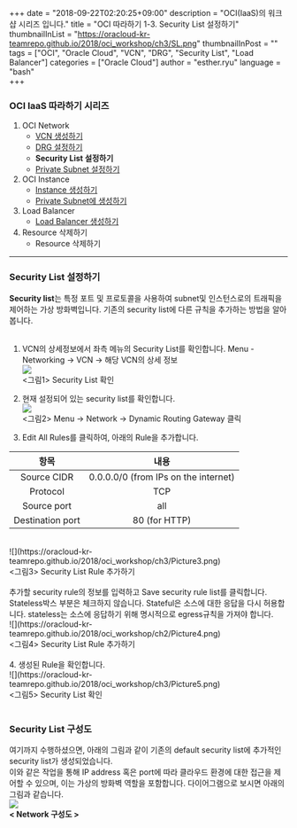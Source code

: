 
+++
date = "2018-09-22T02:20:25+09:00"
description = "OCI(IaaS)의 워크샵 시리즈 입니다."
title = "OCI 따라하기 1-3. Security List 설정하기"
thumbnailInList = "https://oracloud-kr-teamrepo.github.io/2018/oci_workshop/ch3/SL.png"
thumbnailInPost = ""
tags = ["OCI", "Oracle Cloud", "VCN", "DRG", "Security List", "Load Balancer"]
categories = ["Oracle Cloud"]
author = "esther.ryu"
language = "bash"  
+++


### OCI IaaS 따라하기 시리즈
1. OCI Network<br>
	- [VCN 생성하기](../oci_workshop_1)
	- [DRG 설정하기](../oci_workshop_2)
	- **Security List 설정하기**
	- [Private Subnet 설정하기](../oci_workshop_4)
2. OCI Instance
	- [Instance 생성하기](../oci_workshop_5)
	- [Private Subnet에 생성하기](../oci_workshop_6)
3. Load Balancer
	- [Load Balancer 생성하기](../oci_workshop_7)
4. Resource 삭제하기
	- Resource 삭제하기

---

### Security List 설정하기
**Security list**는 특정 포트 및 프로토콜을 사용하여 subnet및 인스턴스로의 트래픽을 제어하는 가상 방화벽입니다. 기존의 security list에 다른 규칙을 추가하는 방법을 알아봅니다.<br><br>

1. VCN의 상세정보에서 좌측 메뉴의 Security List를 확인합니다.
Menu - Networking -> VCN -> 해당 VCN의 상세 정보
<br>![](https://oracloud-kr-teamrepo.github.io/2018/oci_workshop/ch3/Picture1.png)<br>
<그림1> Security List 확인<br>

2. 현재 설정되어 있는 security list를 확인합니다.
<br>![](https://oracloud-kr-teamrepo.github.io/2018/oci_workshop/ch3/Picture2.png)<br>
<그림2> Menu -> Network -> Dynamic Routing Gateway 클릭

3. Edit All Rules를 클릭하여, 아래의 Rule을 추가합니다.<br>

|항목|내용|
|:---:|:---:|
|Source CIDR|0.0.0.0/0 (from IPs on the internet)|
|Protocol|TCP|
|Source port|all|
|Destination port|80 (for HTTP)|
</table>
<br>![](https://oracloud-kr-teamrepo.github.io/2018/oci_workshop/ch3/Picture3.png)<br>
<그림3> Security List Rule 추가하기<br><br>
추가할 security rule의 정보를 입력하고 Save security rule list를 클릭합니다.<br>
Stateless박스 부분은 체크하지 않습니다. Stateful은 소스에 대한 응답을 다시 허용합니다. stateless는 소스에 응답하기 위해 명시적으로 egress규칙을 가져야 합니다.
<br>![](https://oracloud-kr-teamrepo.github.io/2018/oci_workshop/ch2/Picture4.png)<br>
<그림4> Security List Rule 추가하기<br><br>
4. 생성된 Rule을 확인합니다.
<br>![](https://oracloud-kr-teamrepo.github.io/2018/oci_workshop/ch3/Picture5.png)<br>
<그림5> Security List 확인 <br><br>

### Security List 구성도
여기까지 수행하셨으면, 아래의 그림과 같이 기존의 default security list에 추가적인 security list가 생성되었습니다. <br>
이와 같은 작업을 통해 IP address 혹은 port에 따라 클라우드 환경에 대한 접근을 제어할 수 있으며, 이는 가상의 방화벽 역할을 포함합니다.
다이어그램으로 보시면 아래의 그림과 같습니다.
<br>![](https://oracloud-kr-teamrepo.github.io/2018/oci_workshop/ch3/SL.png)<br>
**< Network 구성도 >**
